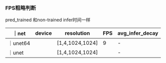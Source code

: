 ### FPS粗略判断

pred_trained 和non-trained infer时间一样

｜net|device|resolution|FPS|avg_infer_decay|
|-|-|-|-|-|
｜unet64||[1,4,1024,1024]|9|-|
｜unet||[1,4,1024,1024]||-|



